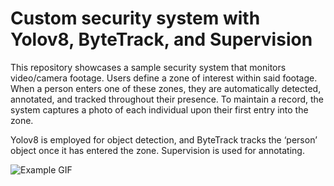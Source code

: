 # Custom security system with Yolov8, ByteTrack, and Supervision

This repository showcases a sample security system that monitors video/camera footage. Users define a zone of interest within said footage. When a person enters one of these zones, they are automatically detected, annotated, and tracked throughout their presence. To maintain a record, the system captures a photo of each individual upon their first entry into the zone.

Yolov8 is employed for object detection, and ByteTrack tracks the ‘person’ object once it has entered the zone. Supervision is used for annotating.




![Example GIF](ResultVideoExample.gif)
